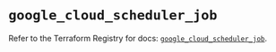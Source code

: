 # `google_cloud_scheduler_job`

Refer to the Terraform Registry for docs: [`google_cloud_scheduler_job`](https://registry.terraform.io/providers/drfaust92/google/4.16.4/docs/resources/cloud_scheduler_job).
